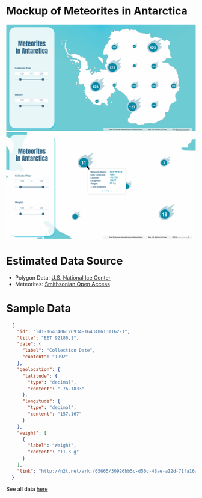 # Mockup of Meteorites in Antarctica
![Default State](https://github.com/takumanken/major-studio-1-code/blob/main/quantitave_data/mockup/image/default_state.png)
![Zoom-In](https://github.com/takumanken/major-studio-1-code/blob/main/quantitave_data/mockup/image/zoom_in.png)

# Estimated Data Source
- Polygon Data: [U.S. National Ice Center](https://usicecenter.gov/Products/AntarcData)
- Meteorites: [Smithsonian Open Access](https://www.si.edu/openaccess)

# Sample Data
```JSON
  {
    "id": "ld1-1643406126934-1643406131162-1",
    "title": "EET 92186,1",
    "date": {
      "label": "Collection Date",
      "content": "1992"
    },
    "geolocation": {
      "latitude": {
        "type": "decimal",
        "content": "-76.1833"
      },
      "longitude": {
        "type": "decimal",
        "content": "157.167"
      }
    },
    "weight": [
      {
        "label": "Weight",
        "content": "11.3 g"
      }
    ],
    "link": "http://n2t.net/ark:/65665/30926bb5c-d50c-48ae-a12d-71fa16a08aa2"
  }
```
See all data [here](https://github.com/takumanken/major-studio-1-code/blob/main/quantitave_data/mockup/data/data.json)